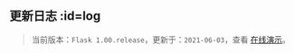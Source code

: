 ## 更新日志   :id=log

> 当前版本：`Flask 1.00.release`，更新于：`2021-06-03`，查看 [在线演示](http://flask.pearadmin.com/)。
